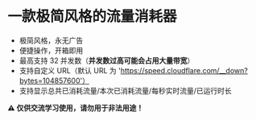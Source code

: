 # 一款极简风格的流量消耗器
* 极简风格，永无广告
* 便捷操作，开箱即用
* 最高支持 32 并发数（**并发数过高可能会占用大量带宽**）
* 支持自定义 URL（默认 URL 为 'https://speed.cloudflare.com/__down?bytes=104857600'）
* 支持显示总共已消耗流量/本次已消耗流量/每秒实时流量/已运行时长

**⚠️ 仅供交流学习使用，请勿用于非法用途！**
